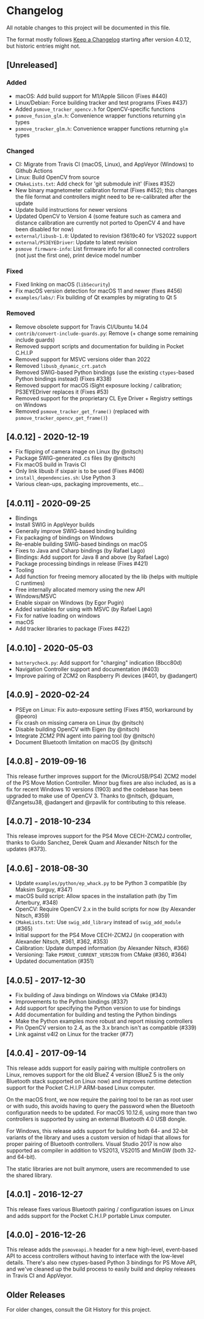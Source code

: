 # Changelog

All notable changes to this project will be documented in this file.

The format mostly follows [Keep a Changelog](https://keepachangelog.com/en/1.0.0/)
starting after version 4.0.12, but historic entries might not.

## [Unreleased]

### Added

- macOS: Add build support for M1/Apple Silicon (Fixes #440)
- Linux/Debian: Force building tracker and test programs (Fixes #437)
- Added `psmove_tracker_opencv.h` for OpenCV-specific functions
- `psmove_fusion_glm.h`: Convenience wrapper functions returning `glm` types
- `psmove_tracker_glm.h`: Convenience wrapper functions returning `glm` types

### Changed

- CI: Migrate from Travis CI (macOS, Linux), and AppVeyor (Windows) to Github Actions
- Linux: Build OpenCV from source
- `CMakeLists.txt`: Add check for 'git submodule init' (Fixes #352)
- New binary magnetometer calibration format (Fixes #452); this changes the
  file format and controllers might need to be re-calibrated after the update
- Update build instructions for newer versions
- Updated OpenCV to Version 4 (some feature such as camera and distance calibration
  are currently not ported to OpenCV 4 and have been disabled for now)
- `external/libusb-1.0`: Updated to revision f3619c40 for VS2022 support
- `external/PS3EYEDriver`: Update to latest revision
- `psmove firmware-info`: List firmware info for all connected controllers (not just the first one),
  print device model number

### Fixed

- Fixed linking on macOS (`libSecurity`)
- Fix macOS version detection for macOS 11 and newer (fixes #456)
- `examples/labs/`: Fix building of Qt examples by migrating to Qt 5

### Removed

- Remove obsolete support for Travis CI/Ubuntu 14.04
- `contrib/convert-include-guards.py`: Remove (+ change some remaining include guards)
- Removed support scripts and documentation for building in Pocket C.H.I.P
- Removed support for MSVC versions older than 2022
- Removed `libusb_dynamic_crt.patch`
- Removed SWIG-based Python bindings (use the existing `ctypes`-based Python bindings instead) (Fixes #338)
- Removed support for macOS iSight exposure locking / calibration; PS3EYEDriver replaces it (Fixes #53)
- Removed support for the proprietary CL Eye Driver + Registry settings on Windows
- Removed `psmove_tracker_get_frame()` (replaced with `psmove_tracker_opencv_get_frame()`)


## [4.0.12] - 2020-12-19

- Fix flipping of camera image on Linux (by @nitsch)
- Package SWIG-generated .cs files (by @nitsch)
- Fix macOS build in Travis CI
- Only link libusb if sixpair is to be used (Fixes #406)
- `install_dependencies.sh`: Use Python 3
- Various clean-ups, packaging improvements, etc...


## [4.0.11] - 2020-09-25

- Bindings
 - Install SWIG in AppVeyor builds
 - Generally improve SWIG-based binding building
 - Fix packaging of bindings on Windows
 - Re-enable building SWIG-based bindings on macOS
 - Fixes to Java and Csharp bindings (by Rafael Lago)
 - Bindings: Add support for Java 8 and above (by Rafael Lago)
 - Package processing bindings in release (Fixes #421)
- Tooling
 - Add function for freeing memory allocated by the lib (helps with multiple C runtimes)
 - Free internally allocated memory using the new API
- Windows/MSVC
 - Enable sixpair on Windows (by Egor Pugin)
 - Added variables for using with MSVC (by Rafael Lago)
 - Fix for native loading on windows
- macOS
 - Add tracker libraries to package (Fixes #422)


## [4.0.10] - 2020-05-03

- `batterycheck.py`: Add support for "charging" indication (8bcc80d)
- Navigation Controller support and documentation (#403)
- Improve pairing of ZCM2 on Raspberry Pi devices (#401, by @adangert)


## [4.0.9] - 2020-02-24

- PSEye on Linux: Fix auto-exposure setting (Fixes #150, workaround by @peoro)
- Fix crash on missing camera on Linux (by @nitsch)
- Disable building OpenCV with Eigen (by @nitsch)
- Integrate ZCM2 PIN agent into pairing tool (by @nitsch)
- Document Bluetooth limitation on macOS (by @nitsch)


## [4.0.8] - 2019-09-16

This release further improves support for the (MicroUSB/PS4) ZCM2 model of the
PS Move Motion Controller. Minor bug fixes are also included, as is a fix for
recent Windows 10 versions (1903) and the codebase has been upgraded to make
use of OpenCV 3. Thanks to @nitsch, @dquam, @Zangetsu38, @adangert and @rpavlik
for contributing to this release.


## [4.0.7] - 2018-10-234

This release improves support for the PS4 Move CECH-ZCM2J controller, thanks to
Guido Sanchez, Derek Quam and Alexander Nitsch for the updates (#373).


## [4.0.6] - 2018-08-30

- Update `examples/python/ep_whack.py` to be Python 3 compatible (by Maksim Surguy, #347)
- macOS build script: Allow spaces in the installation path (by Tim Arterbury, #348)
- OpenCV: Require OpenCV 2.x in the build scripts for now (by Alexander Nitsch, #359)
- `CMakeLists.txt`: Use `swig_add_library` instead of `swig_add_module` (#365)
- Initial support for the PS4 Move CECH-ZCM2J (in cooperation with Alexander Nitsch, #361, #362, #353)
- Calibration: Update dumped information (by Alexander Nitsch, #366)
- Versioning: Take `PSMOVE_CURRENT_VERSION` from CMake (#360, #364)
- Updated documentation (#351)


## [4.0.5] - 2017-12-30

- Fix building of Java bindings on Windows via CMake (#343)
- Improvements to the Python bindings (#337)
- Add support for specifying the Python version to use for bindings
- Add documentation for building and testing the Python bindings
- Make the Python examples more robust and report missing controllers
- Pin OpenCV version to 2.4, as the 3.x branch isn't as compatible (#339)
- Link against v4l2 on Linux for the tracker (#77)


## [4.0.4] - 2017-09-14

This release adds support for easily pairing with multiple controllers on
Linux, removes support for the old BlueZ 4 version (BlueZ 5 is the only
Bluetooth stack supported on Linux now) and improves runtime detection support
for the Pocket C.H.I.P ARM-based Linux computer.

On the macOS front, we now require the pairing tool to be ran as root user or
with sudo, this avoids having to query the password when the Bluetooth
configuration needs to be updated. For macOS 10.12.6, using more than two
controllers is supported by using an external Bluetooth 4.0 USB dongle.

For Windows, this release adds support for building both 64- and 32-bit
variants of the library and uses a custom version of hidapi that allows for
proper pairing of Bluetooth controllers. Visual Studio 2017 is now also
supported as compiler in addition to VS2013, VS2015 and MinGW (both 32- and
64-bit).

The static libraries are not built anymore, users are recommended to use the
shared library.


## [4.0.1] - 2016-12-27

This release fixes various Bluetooth pairing / configuration issues on Linux
and adds support for the Pocket C.H.I.P portable Linux computer.


## [4.0.0] - 2016-12-26

This release adds the `psmoveapi.h` header for a new high-level, event-based
API to access controllers without having to interface with the low-level
details.  There's also new ctypes-based Python 3 bindings for PS Move API, and
we've cleaned up the build process to easily build and deploy releases in
Travis CI and AppVeyor.


## Older Releases

For older changes, consult the Git History for this project.
